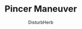 ---
media: "images/rounds/round_4_2/pincer_maneuver.png"
media_type: image
title: Pincer Maneuver
author: DisturbHerb
desc: Two expedition teams unintentionally surround the Soviet expeditionary force.
---